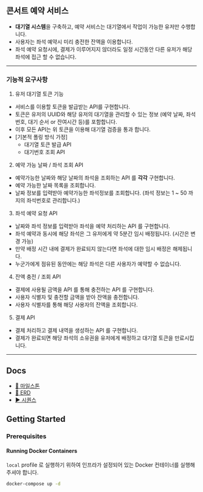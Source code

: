 ## 콘서트 예약 서비스

- **대기열 시스템**을 구축하고, 예약 서비스는 대기열에서 작업이 가능한 유저만 수행합니다.
- 사용자는 좌석 예약시 미리 충전한 잔액을 이용합니다. 
- 좌석 예약 요청시에, 결제가 이루어지지 않더라도 일정 시간동안 다른 유저가 해당좌석에 접근 할 수 없습니다.
___
### 기능적 요구사항
1. 유저 대기열 토큰 기능
- 서비스를 이용할 토큰을 발급받는 API를 구현합니다.
- 토큰은 유저의 UUID와 해당 유저의 대기열을 관리할 수 있는 정보 (예약 날짜, 좌석번호, 대기 순서 or 잔여시간 등)를 포함합니다.
- 이후 모든 API는 위 토큰을 이용해 대기열 검증을 통과 합니다.
- [기본적 폴링 방식 가정]
    - 대기열 토큰 발급 API
    - 대기번호 조회 API

2. 예약 가능 날짜 / 좌석 조회 API
- 예약가능한 날짜와 해당 날짜의 좌석을 조회하는 API 를 **각각** 구현합니다.
- 예약 가능한 날짜 목록을 조회합니다.
- 날짜 정보를 입력받아 예약가능한 좌석정보를 조회합니다.
  (좌석 정보는 1 ~ 50 까지의 좌석번호로 관리합니다.)

3. 좌석 예약 요청 API
- 날짜와 좌석 정보를 입력받아 좌석을 예약 처리하는 API 를 구현합니다.
- 좌석 예약과 동시에 해당 좌석은 그 유저에게 약 5분간 임시 배정됩니다. (시간은 변경 가능)
- 만약 배정 시간 내에 결제가 완료되지 않는다면 좌석에 대한 임시 배정은 해제됩니다.
- 누군가에게 점유된 동안에는 해당 좌석은 다른 사용자가 예약할 수 없습니다.

4. 잔액 충전 / 조회 API
- 결제에 사용될 금액을 API 를 통해 충전하는 API 를 구현합니다.
- 사용자 식별자 및 충전할 금액을 받아 잔액을 충전합니다.
- 사용자 식별자를 통해 해당 사용자의 잔액을 조회합니다.

5. 결제 API
- 결제 처리하고 결제 내역을 생성하는 API 를 구현합니다.
- 결제가 완료되면 해당 좌석의 소유권을 유저에게 배정하고 대기열 토큰을 만료시킵니다.

___
## Docs
- [📝 마일스톤](https://github.com/users/kimyezzang97/projects/2/views/1?groupedBy%5BcolumnId%5D=Milestone)
- [📌 ERD](https://github.com/kimyezzang97/hhp-concert/blob/STEP03/docs/erd/ERD.md)
- [▶ 시퀀스](https://github.com/kimyezzang97/hhp-concert/tree/STEP03/docs/sequence)


## Getting Started

### Prerequisites

#### Running Docker Containers

`local` profile 로 실행하기 위하여 인프라가 설정되어 있는 Docker 컨테이너를 실행해주셔야 합니다.

```bash
docker-compose up -d
```